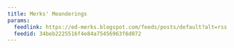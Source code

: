 ```yaml
---
title: Merks' Meanderings
params:
  feedlink: https://ed-merks.blogspot.com/feeds/posts/default?alt=rss
  feedid: 34beb2225516f4e84a75456963f6d072
---
```


